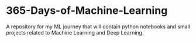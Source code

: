 # 365-Days-of-Machine-Learning
A repository for my ML journey that will contain python notebooks and small projects related to Machine Learning and Deep Learning.
